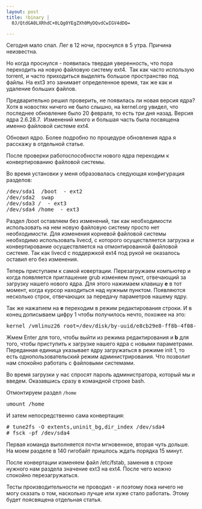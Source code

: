 ```yaml
--- 
layout: post
title: !binary |
  0J/QtdGA0LXRhdC+0LQg0YEgZXh0MyDQvdCwIGV4dDQ=

---
```

Сегодня мало спал. Лег в 12 ночи, проснулся в 5 утра. Причина неизвестна.

Но когда проснулся - появилась твердая уверенность, что пора переходить на новую файловую систему ext4.  Так как часто использую torrent, и часто приходиться выделять большое пространство под файлы. На ext3 это занимает определенное время, так же как и удаление больших файлов.
<!--more-->
Предварительно решил проверить, не появилась ли новая версия ядра? Хотя в новостях ничего не было слышно, на kernel.org увидел, что последнее обновление было 20 февраля, то есть три дня назад. Версия ядра 2.6.28.7.  Изменений много и большая часть была посвящена именно файловой системе ext4.

Обновил ядро. Более подробно по процедуре обновления ядра я расскажу в отдельной статье.

После проверки работоспособности нового ядра переходим к конвертированию файловой системы.

Во время установки у меня образовалась следующая конфигурация разделов:
<pre>/dev/sda1  /boot  - ext2
/dev/sda2  swap
/dev/sda3 /  - ext3
/dev/sda4 /home  - ext3</pre>

Раздел /boot оставляем без изменений, так как необходимости использовать на нем новую файловую систему просто нет необходимости. Для изменения корневой файловой системы необходимо использовать livecd, с которого осуществляется загрузка и конвертирование осуществляется на отмонтированной файловой системе. Так как livecd с поддержкой ext4 под рукой не оказалось оставил его без изменения.

Теперь приступаем к самой ковертации. Перезагружаем компьютер и когда появляется приглашение grub изменяем пункт, отвечающий за загрузку нашего нового ядра. Для этого нажимаем клавишу <strong>e</strong> в тот момент, когда курсор находиться над нужным пунктом. Появляются несколько строк, отвечающих за передачу параметров нашему ядру.

Так же нажатием на <strong>e</strong> переходим в режим редактирования строки. И в конец дописываем цифру 1 чтобы получилось нечто, похожее на это:
<pre>kernel /vmlinuz26 root=/dev/disk/by-uuid/e8cb29e8-ff8b-4f08-ae93-e7e63e27d9be ro quiet vga=791 1</pre>

Жмем Enter для того, чтобы выйти из режима редактирования и <strong>b</strong> для того, чтобы приступить к загрузке нашего ядра с новыми параметрами. Переданная единица указывает ядру загружаться в режиме init 1, то есть однопользовательский режим администрирования. Что позволит нам спокойно работать с файловыми системами.

Во время загрузки у нас спросят пароль администратора, который мы и введем. Оказавшись сразу в командной строке bash.

Отмонтируем раздел <code>/home</code>
<pre>umount /home</pre>

И затем непосредственно сама конвертация:
<pre># tune2fs -O extents,uninit_bg,dir_index /dev/sda4
# fsck -pf /dev/sda4</pre>

Первая команда выполняется почти мгновенное, вторая чуть дольше. На моем разделе в 140 гигобайт пришлось ждать порядка 15 минут.

После конвертации изменяем файл /etc/fstab, заменив в строке нужного нам раздела значение ext3 на ext4. После чего можно спокойно перезагружаться.

Тесты производительности не проводил - и поэтому пока ничего не могу сказать о том, насколько лучше или хуже стало работать. Этому будет поясвящена отдельная статья.
